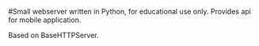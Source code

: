 #Small webserver written in Python, for educational use only. Provides api for mobile application. 

Based on BaseHTTPServer.